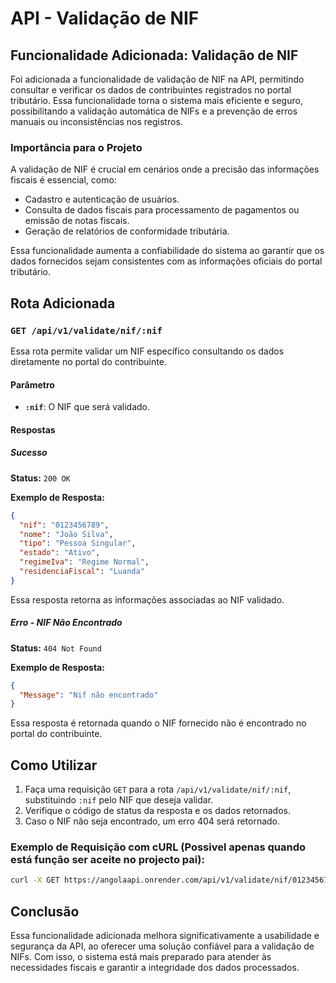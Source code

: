 # API - Validação de NIF

## Funcionalidade Adicionada: Validação de NIF
Foi adicionada a funcionalidade de validação de NIF na API, permitindo consultar e verificar os dados de contribuintes registrados no portal tributário. Essa funcionalidade torna o sistema mais eficiente e seguro, possibilitando a validação automática de NIFs e a prevenção de erros manuais ou inconsistências nos registros.

### Importância para o Projeto
A validação de NIF é crucial em cenários onde a precisão das informações fiscais é essencial, como:
- Cadastro e autenticação de usuários.
- Consulta de dados fiscais para processamento de pagamentos ou emissão de notas fiscais.
- Geração de relatórios de conformidade tributária.

Essa funcionalidade aumenta a confiabilidade do sistema ao garantir que os dados fornecidos sejam consistentes com as informações oficiais do portal tributário.

## Rota Adicionada
### **`GET /api/v1/validate/nif/:nif`**
Essa rota permite validar um NIF específico consultando os dados diretamente no portal do contribuinte.

#### Parâmetro
- **`:nif`**: O NIF que será validado.

#### Respostas

##### Sucesso
**Status:** `200 OK`

**Exemplo de Resposta:**
```json
{
  "nif": "0123456789",
  "nome": "João Silva",
  "tipo": "Pessoa Singular",
  "estado": "Ativo",
  "regimeIva": "Regime Normal",
  "residenciaFiscal": "Luanda"
}
```
Essa resposta retorna as informações associadas ao NIF validado.

##### Erro - NIF Não Encontrado
**Status:** `404 Not Found`

**Exemplo de Resposta:**
```json
{
  "Message": "Nif não encontrado"
}
```
Essa resposta é retornada quando o NIF fornecido não é encontrado no portal do contribuinte.

## Como Utilizar
1. Faça uma requisição `GET` para a rota `/api/v1/validate/nif/:nif`, substituindo `:nif` pelo NIF que deseja validar.
2. Verifique o código de status da resposta e os dados retornados.
3. Caso o NIF não seja encontrado, um erro 404 será retornado.

### Exemplo de Requisição com cURL  (Possivel apenas quando está função ser aceite no projecto pai):
```bash
curl -X GET https://angolaapi.onrender.com/api/v1/validate/nif/0123456789
```

## Conclusão
Essa funcionalidade adicionada melhora significativamente a usabilidade e segurança da API, ao oferecer uma solução confiável para a validação de NIFs. Com isso, o sistema está mais preparado para atender às necessidades fiscais e garantir a integridade dos dados processados.

